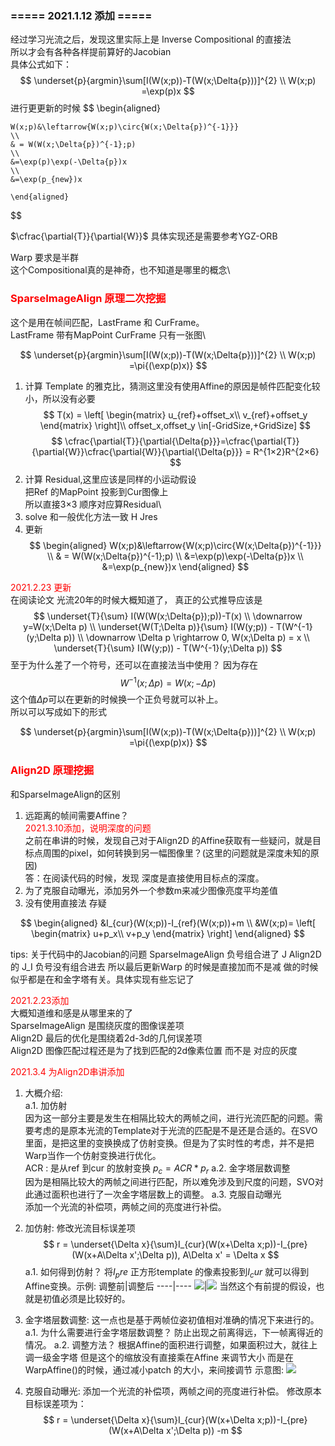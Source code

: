 <!--
 * @Author: Liu Weilong
 * @Date: 2021-01-04 09:16:13
 * @LastEditors: Liu Weilong
 * @LastEditTime: 2021-07-06 11:22:36
 * @FilePath: /Codes/31. orb_slam_related/YGZ/doc/Theory.md
 * @Description: 
-->

### ===== 2021.1.12 添加 =====
经过学习光流之后，发现这里实际上是 Inverse Compositional 的直接法<br>
所以才会有各种各样提前算好的Jacobian<br>
具体公式如下：<br>
$$
    \underset{p}{argmin}\sum[I(W(x;p))-T(W(x;\Delta{p}))]^{2}
    \\
    W(x;p) =\exp(p)x
$$
进行更更新的时候
$$
    \begin{aligned}

    W(x;p)&\leftarrow{W(x;p)\circ{W(x;\Delta{p})^{-1}}}  
    \\
    & = W(W(x;\Delta{p})^{-1};p)  
    \\   
    &=\exp(p)\exp(-\Delta{p})x
    \\
    &=\exp(p_{new})x
    
    \end{aligned}
$$

$\cfrac{\partial{T}}{\partial{W}}$ 具体实现还是需要参考YGZ-ORB

Warp 要求是半群<br>
这个Compositional真的是神奇，也不知道是哪里的概念\



### <font color = "Red">SparseImageAlign 原理二次挖掘</font>
这个是用在帧间匹配，LastFrame 和 CurFrame。\
LastFrame 带有MapPoint CurFrame 只有一张图\

$$
    \underset{p}{argmin}\sum[I(W(x;p))-T(W(x;\Delta{p}))]^{2}
    \\
    W(x;p) =\pi{(\exp(p)x)}
$$
1. 计算 Template 的雅克比，猜测这里没有使用Affine的原因是帧件匹配变化较小，所以没有必要
$$
    T(x) = \left[
        \begin{matrix}
        u_{ref}+offset_x\\
        v_{ref}+offset_y
        \end{matrix}
        \right]\\
    offset_x,offset_y \in[-GridSize,+GridSize]
$$
$$
    \cfrac{\partial{T}}{\partial{\Delta{p}}}=\cfrac{\partial{T}}{\partial{W}}\cfrac{\partial{W}}{\partial{\Delta{p}}} = R^{1×2}R^{2×6}
$$
2. 计算 Residual,这里应该是同样的小运动假设\
   把Ref 的MapPoint 投影到Cur图像上\
   所以直接3×3 顺序对应算Residual\
3. solve 和一般优化方法一致  H Jres
4. 更新
   $$
    \begin{aligned}
    W(x;p)&\leftarrow{W(x;p)\circ{W(x;\Delta{p})^{-1}}}  
    \\
    & = W(W(x;\Delta{p})^{-1};p)  
    \\   
    &=\exp(p)\exp(-\Delta{p})x
    \\
    &=\exp(p_{new})x
    \end{aligned}
$$

<font color = "Red">2021.2.23 更新</font><br>
在阅读论文 光流20年的时候大概知道了，
真正的公式推导应该是
$$
    \underset{T}{\sum} I(W(W(x;\Delta{p});p))-T(x)
\\
\downarrow y=W(x;\Delta p)
\\
\underset{W(T;\Delta p)}{\sum} I(W(y;p)) - T(W^{-1}(y;\Delta p))
\\
\downarrow \Delta p \rightarrow 0, W(x;\Delta p) = x
\\
\underset{T}{\sum} I(W(y;p)) - T(W^{-1}(y;\Delta p)) 
$$
至于为什么差了一个符号，还可以在直接法当中使用？
因为存在
$$
    W^{-1}(x;\Delta p) = W(x;-\Delta p)
$$
这个值$\Delta p$可以在更新的时候换一个正负号就可以补上。<br>
所以可以写成如下的形式

$$
    \underset{p}{argmin}\sum[I(W(x;p))-T(W(x;\Delta{p}))]^{2}
    \\
    W(x;p) =\pi{(\exp(p)x)}
$$


### <font color="Red">Align2D 原理挖掘</font>
和SparseImageAlign的区别
1. 远距离的帧间需要Affine？<br>
   <font color="Red">2021.3.10添加，说明深度的问题</font><br>
   之前在串讲的时候，发现自己对于Align2D 的Affine获取有一些疑问，就是目标点周围的pixel，如何转换到另一幅图像里？(这里的问题就是深度未知的原因)<br>
   答：在阅读代码的时候，发现 深度是直接使用目标点的深度。
2. 为了克服自动曝光，添加另外一个参数m来减少图像亮度平均差值
3. 没有使用直接法 存疑

$$
\begin{aligned}
    &I_{cur}(W(x;p))-I_{ref}(W(x;p))+m
    \\
    &W(x;p)=
    \left[
    \begin{matrix}
        u+p_x\\
        v+p_y
    \end{matrix}
    \right]
\end{aligned}
$$

tips: 关于代码中的Jacobian的问题 SparseImageAlign 负号组合进了 J
Align2D 的 J_I 负号没有组合进去 所以最后更新Warp 的时候是直接加而不是减
做的时候似乎都是在和金字塔有关。具体实现有些忘记了<br>

<font color = "Red">2021.2.23添加</font><br>
大概知道维和感是从哪里来的了<br>
SparseImageAlign 是围绕灰度的图像误差项<br>
Align2D 最后的优化是围绕着2d-3d的几何误差项<br>
Align2D 图像匹配过程还是为了找到匹配的2d像素位置 而不是 对应的灰度


<font color="Red">2021.3.4 为Align2D串讲添加</font><br>
1. 大概介绍:<br>
   a.1. 加仿射<br>
    因为这一部分主要是发生在相隔比较大的两帧之间，进行光流匹配的问题。需要考虑的是原本光流的Template对于光流的匹配是不是还是合适的。在SVO里面，是把这里的变换换成了仿射变换。但是为了实时性的考虑，并不是把Warp当作一个仿射变换进行优化。<br>
    ACR : 是从ref 到cur 的放射变换 $p_c = ACR * p_r$ 
   a.2. 金字塔层数调整<br>
   因为是相隔比较大的两帧之间进行匹配，所以难免涉及到尺度的问题，SVO对此通过面积也进行了一次金字塔层数上的调整。
   a.3. 克服自动曝光<br>
   添加一个光流的补偿项，两帧之间的亮度进行补偿。

2. 加仿射:
   修改光流目标误差项<br>
   $$
    r = \underset{\Delta x}{\sum}I_{cur}(W(x+\Delta x;p))-I_{pre}(W(x+A\Delta x';\Delta p)),
    A\Delta x' = \Delta x
   $$
   a.1. 如何得到仿射？
   将$I_pre$ 正方形template 的像素投影到$I_cur$ 就可以得到Affine变换。示例:
   调整前|调整后
   ----|----
   ![](./../picture/2.png)|![](./../picture/3.png)
   当然这个有前提的假设，也就是初值必须是比较好的。

3. 金字塔层数调整:
   这一点也是基于两帧位姿初值相对准确的情况下来进行的。
   a.1. 为什么需要进行金字塔层数调整？
   防止出现之前离得远，下一帧离得近的情况。
   a.2. 调整方法？
   根据Affine的面积进行调整，如果面积过大，就往上调一级金字塔
   但是这个的缩放没有直接乘在Affine 来调节大小
   而是在WarpAffine()的时候，通过减小patch 的大小，来间接调节
   示意图:
   ![](./../picture/4.png)

4. 克服自动曝光:
   添加一个光流的补偿项，两帧之间的亮度进行补偿。
   修改原本目标误差项为：
   $$
    r = \underset{\Delta x}{\sum}I_{cur}(W(x+\Delta x;p))-I_{pre}(W(x+A\Delta x';\Delta p)) -m
   $$


   











